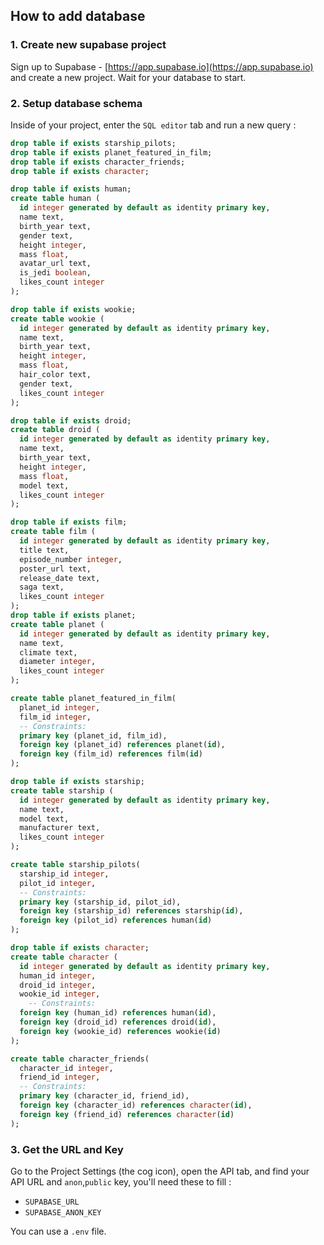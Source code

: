 ## How to add database

### 1. Create new supabase project

Sign up to Supabase - [https://app.supabase.io](https://app.supabase.io) and create a new project. Wait for your database to start.

### 2. Setup database schema

Inside of your project, enter the `SQL editor` tab and run a new query :

```sql
drop table if exists starship_pilots;
drop table if exists planet_featured_in_film;
drop table if exists character_friends;
drop table if exists character;

drop table if exists human;
create table human (
  id integer generated by default as identity primary key,
  name text,
  birth_year text,
  gender text,
  height integer,
  mass float,
  avatar_url text,
  is_jedi boolean,
  likes_count integer
);

drop table if exists wookie;
create table wookie (
  id integer generated by default as identity primary key,
  name text,
  birth_year text,
  height integer,
  mass float,
  hair_color text,
  gender text,
  likes_count integer
);

drop table if exists droid;
create table droid (
  id integer generated by default as identity primary key,
  name text,
  birth_year text,
  height integer,
  mass float,
  model text,
  likes_count integer
);

drop table if exists film;
create table film (
  id integer generated by default as identity primary key,
  title text,
  episode_number integer,
  poster_url text,
  release_date text,
  saga text,
  likes_count integer
);
drop table if exists planet;
create table planet (
  id integer generated by default as identity primary key,
  name text,
  climate text,
  diameter integer,
  likes_count integer
);

create table planet_featured_in_film(
  planet_id integer,
  film_id integer,
  -- Constraints:
  primary key (planet_id, film_id),
  foreign key (planet_id) references planet(id),
  foreign key (film_id) references film(id)
);

drop table if exists starship;
create table starship (
  id integer generated by default as identity primary key,
  name text,
  model text,
  manufacturer text,
  likes_count integer
);

create table starship_pilots(
  starship_id integer,
  pilot_id integer,
  -- Constraints:
  primary key (starship_id, pilot_id),
  foreign key (starship_id) references starship(id),
  foreign key (pilot_id) references human(id)
);

drop table if exists character;
create table character (
  id integer generated by default as identity primary key,
  human_id integer,
  droid_id integer,
  wookie_id integer,
    -- Constraints:
  foreign key (human_id) references human(id),
  foreign key (droid_id) references droid(id),
  foreign key (wookie_id) references wookie(id)
);

create table character_friends(
  character_id integer,
  friend_id integer,
  -- Constraints:
  primary key (character_id, friend_id),
  foreign key (character_id) references character(id),
  foreign key (friend_id) references character(id)
);
```

### 3. Get the URL and Key

Go to the Project Settings (the cog icon), open the API tab, and find your API URL and `anon`,`public` key, you'll need these to fill :

- `SUPABASE_URL`
- `SUPABASE_ANON_KEY`

You can use a `.env` file.
